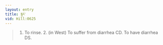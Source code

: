```yaml
---
layout: entry
title: རྙང་
vid: Hill:0625
---
```

> 1. To rinse. 2. (in West) To suffer from diarrhea CD. To have diarrhea DS.
